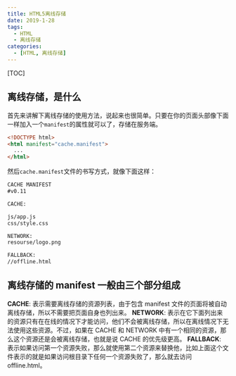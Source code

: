 ```yaml
---
title: HTML5离线存储
date: 2019-1-28
tags:
  - HTML
  - 离线存储
categories:
  - [HTML, 离线存储]
---
```


[TOC]

## 离线存储，是什么

首先来讲解下离线存储的使用方法，说起来也很简单。只要在你的页面头部像下面一样加入一个`manifest`的属性就可以了，存储在服务端。

```html
<!DOCTYPE html>
<html manifest="cache.manifest">
  ...
</html>
```

然后`cache.manifest`文件的书写方式，就像下面这样：

```txt
CACHE MANIFEST
#v0.11

CACHE:

js/app.js
css/style.css

NETWORK:
resourse/logo.png

FALLBACK:
//offline.html
```

## 离线存储的 manifest 一般由三个部分组成

**CACHE**: 表示需要离线存储的资源列表，由于包含 manifest 文件的页面将被自动离线存储，所以不需要把页面自身也列出来。
**NETWORK**: 表示在它下面列出来的资源只有在在线的情况下才能访问，他们不会被离线存储，所以在离线情况下无法使用这些资源。不过，如果在 CACHE 和 NETWORK 中有一个相同的资源，那么这个资源还是会被离线存储，也就是说 CACHE 的优先级更高。
**FALLBACK**: 表示如果访问第一个资源失败，那么就使用第二个资源来替换他，比如上面这个文件表示的就是如果访问根目录下任何一个资源失败了，那么就去访问 offline.html。
